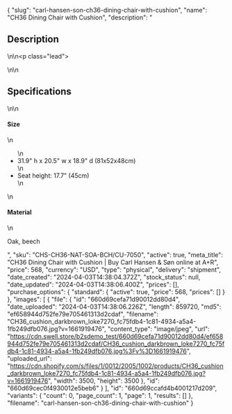 {
  "slug": "carl-hansen-son-ch36-dining-chair-with-cushion",
  "name": "CH36 Dining Chair with Cushion",
  "description": "<h2>Description</h2>\n<!-- split -->\n<p class=\"lead\"> </p>\n<!-- split -->\n<h2>Specifications</h2>\n<!-- split -->\n<h4>Size</h4>\n<ul>\n<li>31.9\" h x 20.5\" w x 18.9\" d (81x52x48cm)</li>\n<li>Seat height: 17.7\" (45cm)</li>\n</ul>\n<h4>Material</h4>\n<p>Oak, beech</p>",
  "sku": "CHS-CH36-NAT-SOA-BCH/CU-7050",
  "active": true,
  "meta_title": "CH36 Dining Chair with Cushion | Buy Carl Hansen & Søn online at A+R",
  "price": 568,
  "currency": "USD",
  "type": "physical",
  "delivery": "shipment",
  "date_created": "2024-04-03T14:38:04.372Z",
  "stock_status": null,
  "date_updated": "2024-04-03T14:38:06.400Z",
  "prices": [],
  "purchase_options": {
    "standard": {
      "active": true,
      "price": 568,
      "prices": []
    }
  },
  "images": [
    {
      "file": {
        "id": "660d69cefa71d90012dd80d4",
        "date_uploaded": "2024-04-03T14:38:06.226Z",
        "length": 859720,
        "md5": "ef658944d752fe79e705461313d2cdaf",
        "filename": "CH36_cushion_darkbrown_loke7270_fc75fdb4-1c81-4934-a5a4-1fb249dfb076.jpg?v=1661919476",
        "content_type": "image/jpeg",
        "url": "https://cdn.swell.store/b2sdemo_test/660d69cefa71d90012dd80d4/ef658944d752fe79e705461313d2cdaf/CH36_cushion_darkbrown_loke7270_fc75fdb4-1c81-4934-a5a4-1fb249dfb076.jpg%3Fv%3D1661919476",
        "uploaded_url": "https://cdn.shopify.com/s/files/1/0012/2005/1002/products/CH36_cushion_darkbrown_loke7270_fc75fdb4-1c81-4934-a5a4-1fb249dfb076.jpg?v=1661919476",
        "width": 3500,
        "height": 3500
      },
      "id": "660d69cec0f4930012e5beb6"
    }
  ],
  "id": "660d69ccafd4b4001217d209",
  "variants": {
    "count": 0,
    "page_count": 1,
    "page": 1,
    "results": []
  },
  "filename": "carl-hansen-son-ch36-dining-chair-with-cushion"
}